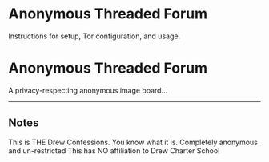 # Anonymous Threaded Forum
Instructions for setup, Tor configuration, and usage.

# Anonymous Threaded Forum

A privacy-respecting anonymous image board...

---

##  Notes

This is THE Drew Confessions.
You know what it is.
Completely anonymous and un-restricted
This has NO affiliation to Drew Charter School
